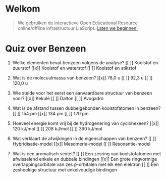 <!--
title: "Quiz Benzeen"
language: nl
narrator: Dutch Female
mode: Presentation

import: https://raw.githubusercontent.com/LiaScript/CodeRunner/master/README.md
        https://raw.githubusercontent.com/LiaTemplates/BeforeAndAfter/0.0.1/README.md

link:   https://cdnjs.cloudflare.com/ajax/libs/animate.css/4.1.1/animate.min.css
        https://fonts.googleapis.com/css?family=Lato:400,400italic,700
        style.css

@runR: @LIA.eval(`["main.R"]`, `none`, `Rscript main.R`)

@JSONLD
<script run-once>
  let json = @0 

  const script = document.createElement('script');
  script.type = 'application/ld+json';
  script.text = JSON.stringify(json);

  document.head.appendChild(script);

  // this is only needed to prevent and output,
  // as long as the result of a script is undefined,
  // it is not shown or rendered within LiaScript
  console.debug("added json to head")
</script>
@end


link:   https://unpkg.com/leaflet@1.9.4/dist/leaflet.css
script: https://unpkg.com/leaflet@1.9.4/dist/leaflet.js

-->

# Welkom

> We gebruiken de interactieve Open Educational Resource online/offline infrastructuur LiaScript.
> [Laten we beginnen!](https://liascript.github.io/course/?https://raw.githubusercontent.com/abotzki/presentation/refs/heads/master/quiz-benzeen.md)

# Quiz over Benzeen

1. Welke elementen bevat benzeen volgens de analyse?
    [[ ]] Koolstof en zuurstof
    [[x]] Koolstof en waterstof
    [[ ]] Koolstof en stikstof

2. Wat is de molecuulmassa van benzeen?
    [[x]] 78,0 u
    [[ ]] 92,3 u
    [[ ]] 120,0 u

3. Wie stelde voor het eerst een aanvaardbare structuur van benzeen voor?
    [[x]] Kekulé
    [[ ]] Dalton
    [[ ]] Avogadro

4. Wat is de afstand tussen dubbelgebonden koolstofatomen in benzeen?
    [[ ]] 154 pm
    [[x]] 134 pm
    [[ ]] 120 pm

5. Hoeveel energie komt vrij bij de hydrogenering van cyclohexeen?
    [[x]] 120 kJ/mol
    [[ ]] 208 kJ/mol
    [[ ]] 360 kJ/mol

6. Wat verklaart de afwijkingen in de eigenschappen van benzeen?
    [[ ]] Hybridisatie-model
    [[x]] Mesomerie-model
    [[ ]] Resonantie-model

7. Wat is een aromatisch sextet?
    [[ ]] Een zesring van koolstofatomen met afwisselend enkele en dubbele bindingen
    [[x]] Een grote ringvormige overlappingsorbitale van zes p-orbitalen met elk één elektron
    [[ ]] Een zeshoekige structuur met enkelvoudige bindingen

